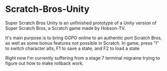 # Scratch-Bros-Unity

Super Scratch Bros Unity is an unfinished prototype of a Unity version of Super Scratch Bros, a Scratch game made by Hobson-TV.

It's main purpose is to bring GGPO online to an authentic port Scratch Bros, as well as some bonus features not possible in Scratch.
In game, press "I" to switch character alts, F1 to save a state, and F2 to load a state

Right now I'm currently suffering from a stage 7 terminal migraine trying to figure out how to make rollback work.
